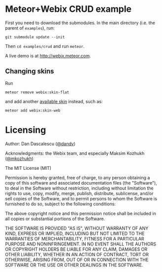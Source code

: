 # Meteor+Webix CRUD example

First you need to download the submodules. In the main directory (i.e. the parent of `examples`), run:

    git submodule update --init

Then `cd examples/crud` and run `meteor`.

A live demo is at http://webix.meteor.com.

## Changing skins

Run

    meteor remove webix:skin-flat
    
and add another [available skin](https://atmospherejs.com/?q=webix%20skin) instead, such as:

    meteor add webix:skin-web

# Licensing

Author: Dan Dascalescu ([@dandv](http://github.com/dandv))

Acknowledgments: the Webix team, and especially Maksim Kozhukh ([@mkozhukh](https://github.com/mkozhukh))

The MIT License (MIT)

Permission is hereby granted, free of charge, to any person obtaining a copy of
this software and associated documentation files (the "Software"), to deal in
the Software without restriction, including without limitation the rights to
use, copy, modify, merge, publish, distribute, sublicense, and/or sell copies of
the Software, and to permit persons to whom the Software is furnished to do so,
subject to the following conditions:

The above copyright notice and this permission notice shall be included in all
copies or substantial portions of the Software.

THE SOFTWARE IS PROVIDED "AS IS", WITHOUT WARRANTY OF ANY KIND, EXPRESS OR
IMPLIED, INCLUDING BUT NOT LIMITED TO THE WARRANTIES OF MERCHANTABILITY, FITNESS
FOR A PARTICULAR PURPOSE AND NONINFRINGEMENT. IN NO EVENT SHALL THE AUTHORS OR
COPYRIGHT HOLDERS BE LIABLE FOR ANY CLAIM, DAMAGES OR OTHER LIABILITY, WHETHER
IN AN ACTION OF CONTRACT, TORT OR OTHERWISE, ARISING FROM, OUT OF OR IN
CONNECTION WITH THE SOFTWARE OR THE USE OR OTHER DEALINGS IN THE SOFTWARE.
